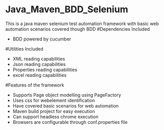 # Java_Maven_BDD_Selenium
This is a java maven selenium test automation framework with basic web automation scenarios covered though BDD
#Dependencies Included
- BDD powered by cucumber

#Utilities Included
- XML reading capabilities
- Json reading capabilities
- Properties reading capabilities
- excel reading capabilities

#Features of the framework
- Supports Page object modelling using PageFactory
- Uses css for webelement identification
- Have covered basic scenarios for web automation
- Maven build project for easy execution
- Can support headless chrome execution
- Browsers are configurable through conf.properties file
